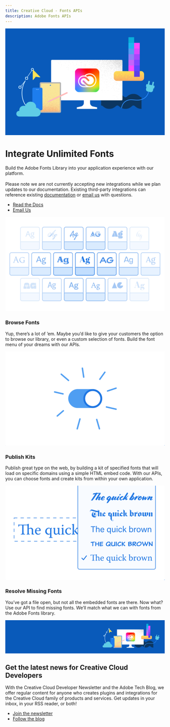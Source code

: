 ```yaml
---
title: Creative Cloud - Fonts APIs
description: Adobe Fonts APIs
---
```


<Hero slots="image, heading, text, buttons" variant="halfwidth" />

![Creative Cloud banner](images/cc-hero.png)

# Integrate Unlimited Fonts

Build the Adobe Fonts Library into your application experience with our platform. <br /><br /> Please note we are not currently accepting new integrations while we plan updates to our documentation. Existing third-party integrations can reference existing [documentation](https://www.adobe.io/apis/creativecloud/adobe-fonts/docs.html) or [email us](mailto:fontintegrations@adobe.com) with questions.

- [Read the Docs](https://www.adobe.io/apis/creativecloud/adobe-fonts/docs.html)
- [Email Us](mailto:fontintegrations@adobe.com)

<TextBlock slots="image, heading, text" width="33%" theme="light" isCentered />

![Fonts old graphic 1](images/fonts01.png)

### Browse Fonts

Yup, there’s a lot of ’em. Maybe you’d like to give your customers the option to browse our library, or even a custom selection of fonts. Build the font menu of your dreams with our APIs.

<TextBlock slots="image, heading, text" width="33%" theme="light" isCentered />

![Fonts old graphic 2](images/fonts02.png)

### Publish Kits

Publish great type on the web, by building a kit of specified fonts that will load on specific domains using a simple HTML embed code. With our APIs, you can choose fonts and create kits from within your own application.

<TextBlock slots="image, heading, text" width="33%" theme="light" isCentered />

![Fonts old graphic 3](images/fonts03.png)

### Resolve Missing Fonts

You’ve got a file open, but not all the embedded fonts are there. Now what? Use our API to find missing fonts. We’ll match what we can with fonts from the Adobe Fonts library.

<SummaryBlock slots="image, heading, text, buttons" background="rgb(246, 16, 27)" />

![CC banner](images/cc-banner.png)

## Get the latest news for Creative Cloud Developers

With the Creative Cloud Developer Newsletter and the Adobe Tech Blog, we offer regular content for anyone who creates plugins and integrations for the Creative Cloud family of products and services. Get updates in your inbox, in your RSS reader, or both!

- [Join the newsletter](http://adobe.ly/devnews)
- [Follow the blog](https://medium.com/adobetech)
